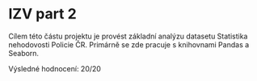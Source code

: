 # IZV part 2

Cílem této částu projektu je provést základní analýzu datasetu Statistika nehodovosti Policie ČR. Primárně se zde pracuje s knihovnami Pandas a Seaborn.

Výsledné hodnocení: 20/20

